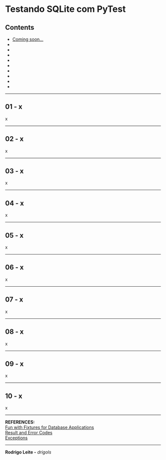 # Testando SQLite com PyTest

## Contents

 - [Coming soon...](#)
 - [](#)
 - [](#)
 - [](#)
 - [](#)
 - [](#)
 - [](#)
 - [](#)
 - [](#)
 - [](#)

---

<div id=""></div>

## 01 - x

x


---

<div id=""></div>

## 02 - x

x


---

<div id=""></div>

## 03 - x

x


---

<div id=""></div>

## 04 - x

x


---

<div id=""></div>

## 05 - x

x


---

<div id=""></div>

## 06 - x

x


---

<div id=""></div>

## 07 - x

x


---

<div id=""></div>

## 08 - x

x


---

<div id=""></div>

## 09 - x

x


---

<div id=""></div>

## 10 - x

x

---

**REFERENCES:**  
[Fun with Fixtures for Database Applications](https://medium.com/@geoffreykoh/fun-with-fixtures-for-database-applications-8253eaf1a6d)  
[Result and Error Codes](https://www.sqlite.org/rescode.html)  
[Exceptions](https://docs.python.org/3/library/sqlite3.html#exceptions)  

---

**Rodrigo Leite -** *drigols*
